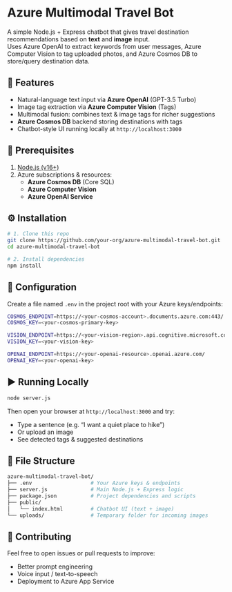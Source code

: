# Azure Multimodal Travel Bot

A simple Node.js + Express chatbot that gives travel destination recommendations based on **text** and **image** input.  
Uses Azure OpenAI to extract keywords from user messages, Azure Computer Vision to tag uploaded photos, and Azure Cosmos DB to store/query destination data.

## 🚀 Features

- Natural-language text input via **Azure OpenAI** (GPT-3.5 Turbo)
- Image tag extraction via **Azure Computer Vision** (Tags)
- Multimodal fusion: combines text & image tags for richer suggestions
- **Azure Cosmos DB** backend storing destinations with tags
- Chatbot-style UI running locally at `http://localhost:3000`

## 🎯 Prerequisites

1. [Node.js (v16+)](https://nodejs.org/)
2. Azure subscriptions & resources:
   - **Azure Cosmos DB** (Core SQL)
   - **Azure Computer Vision**
   - **Azure OpenAI Service**

## ⚙️ Installation

```bash
# 1. Clone this repo
git clone https://github.com/your-org/azure-multimodal-travel-bot.git
cd azure-multimodal-travel-bot

# 2. Install dependencies
npm install
```

## 🔐 Configuration

Create a file named `.env` in the project root with your Azure keys/endpoints:

```bash
COSMOS_ENDPOINT=https://<your-cosmos-account>.documents.azure.com:443/
COSMOS_KEY=<your-cosmos-primary-key>

VISION_ENDPOINT=https://<your-vision-region>.api.cognitive.microsoft.com/
VISION_KEY=<your-vision-key>

OPENAI_ENDPOINT=https://<your-openai-resource>.openai.azure.com/
OPENAI_KEY=<your-openai-key>
```

## ▶️ Running Locally

```bash
node server.js
```

Then open your browser at `http://localhost:3000` and try:

- Type a sentence (e.g. “I want a quiet place to hike”)
- Or upload an image
- See detected tags & suggested destinations

## 📂 File Structure

```bash
azure-multimodal-travel-bot/
├── .env                   # Your Azure keys & endpoints
├── server.js              # Main Node.js + Express logic
├── package.json           # Project dependencies and scripts
├── public/
│   └── index.html         # Chatbot UI (text + image)
└── uploads/               # Temporary folder for incoming images
```

## 🤝 Contributing

Feel free to open issues or pull requests to improve:

- Better prompt engineering
- Voice input / text-to-speech
- Deployment to Azure App Service
